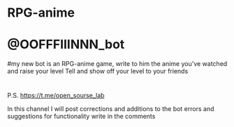 # RPG-anime
# @OOFFFIIINNN_bot
#my new bot is an RPG-anime game, write to him the anime you've watched and raise your level
Tell and show off your level
to your friends 
#
P.S.
https://t.me/open_sourse_lab

In this channel I will post corrections and additions to the bot
errors and suggestions for functionality write in the comments